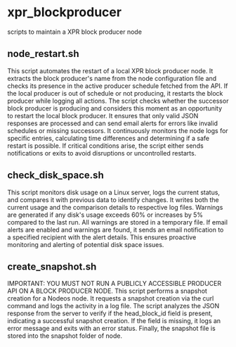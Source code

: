 # xpr_blockproducer
scripts to maintain a XPR block producer node

## node_restart.sh
This script automates the restart of a local XPR block producer node. It extracts the block producer's name from the node configuration file and checks its presence in the active producer schedule fetched from the API. If the local producer is out of schedule or not producing, it restarts the block producer while logging all actions. The script checks whether the successor block producer is producing and considers this moment as an opportunity to restart the local block producer. It ensures that only valid JSON responses are processed and can send email alerts for errors like invalid schedules or missing successors. It continuously monitors the node logs for specific entries, calculating time differences and determining if a safe restart is possible. If critical conditions arise, the script either sends notifications or exits to avoid disruptions or uncontrolled restarts.

## check_disk_space.sh
This script monitors disk usage on a Linux server, logs the current status, and compares it with previous data to identify changes. It writes both the current usage and the comparison details to respective log files. Warnings are generated if any disk's usage exceeds 60% or increases by 5% compared to the last run. All warnings are stored in a temporary file. If email alerts are enabled and warnings are found, it sends an email notification to a specified recipient with the alert details. This ensures proactive monitoring and alerting of potential disk space issues.

## create_snapshot.sh
IMPORTANT: YOU MUST NOT RUN A PUBLICLY ACCESSIBLE PRODUCER API ON A BLOCK PRODUCER NODE.
This script performs a snapshot creation for a Nodeos node. 
It requests a snapshot creation via the curl command and logs the activity in a log file.
The script analyzes the JSON response from the server to verify if the head_block_id field is present, indicating a successful snapshot creation.
If the field is missing, it logs an error message and exits with an error status.
Finally, the snapshot file is stored into the snapshot folder of node.
